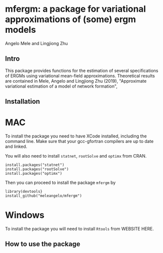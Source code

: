 # mfergm: a package for variational approximations of (some) ergm models
Angelo Mele and Lingjiong Zhu

## Intro
This package provides functions for the estimation of several specifications of ERGMs using variational mean-field approximations. 
Theoretical results are contained in 
Mele, Angelo and Lingjiong Zhu (2019), "Approximate variational estimation of a model of network formation", 


## Installation
# MAC
To install the package you need to have XCode installed, including the command line. 
Make sure that your gcc-gfortran compilers are up to date and linked. 

You will also need to install `statnet`, `rootSolve` and `optimx` from CRAN.
```{r}
install.packages("statnet")
install.packages("rootSolve")
install.packages("optimx")
```

Then you can proceed to install the package `mfergm` by

```{r}
library(devtools}
install_github("meleangelo/mfergm")
```

# Windows
To install the package you will need to install `Rtools` from WEBSITE HERE.


## How to use the package
